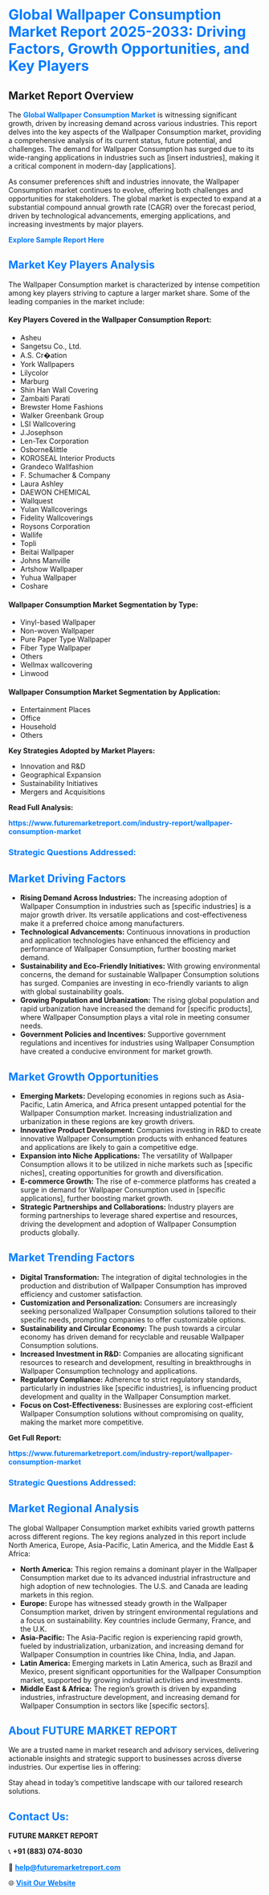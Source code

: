 <h1 style="color: #007BFF;">Global Wallpaper Consumption Market Report 2025-2033: Driving Factors, Growth Opportunities, and Key Players</h1>

<section id="overview">
<h2>Market Report Overview</h2>
<p>The <a href="https://www.futuremarketreport.com/industry-report/wallpaper-consumption-market" style="color: #007BFF; text-decoration: none;"><strong>Global Wallpaper Consumption Market</strong></a> is witnessing significant growth, driven by increasing demand across various industries. This report delves into the key aspects of the Wallpaper Consumption market, providing a comprehensive analysis of its current status, future potential, and challenges. The demand for Wallpaper Consumption has surged due to its wide-ranging applications in industries such as [insert industries], making it a critical component in modern-day [applications].</p>
<p>As consumer preferences shift and industries innovate, the Wallpaper Consumption market continues to evolve, offering both challenges and opportunities for stakeholders. The global market is expected to expand at a substantial compound annual growth rate (CAGR) over the forecast period, driven by technological advancements, emerging applications, and increasing investments by major players.</p>
</section>

<section id="overview">
<p><a href="https://www.futuremarketreport.com/request-sample/reportId=110088" style="color: #007BFF; text-decoration: none;"><strong>Explore Sample Report Here</strong></a></p>
</section>

<section id="key-players">
<h2 style="color: #007BFF;">Market Key Players Analysis</h2>
<p>The Wallpaper Consumption market is characterized by intense competition among key players striving to capture a larger market share. Some of the leading companies in the market include:</p>
<h4>Key Players Covered in the Wallpaper Consumption Report:</h4>
<ul><li>Asheu</li><li>Sangetsu Co., Ltd.</li><li>A.S. Cr�ation</li><li>York Wallpapers</li><li>Lilycolor</li><li>Marburg</li><li>Shin Han Wall Covering</li><li>Zambaiti Parati</li><li>Brewster Home Fashions</li><li>Walker Greenbank Group</li><li>LSI Wallcovering</li><li>J.Josephson</li><li>Len-Tex Corporation</li><li>Osborne&amp;little</li><li>KOROSEAL Interior Products</li><li>Grandeco Wallfashion</li><li>F. Schumacher &amp; Company</li><li>Laura Ashley</li><li>DAEWON CHEMICAL</li><li>Wallquest</li><li>Yulan Wallcoverings</li><li>Fidelity Wallcoverings</li><li>Roysons Corporation</li><li>Wallife</li><li>Topli</li><li>Beitai Wallpaper</li><li>Johns Manville</li><li>Artshow Wallpaper</li><li>Yuhua Wallpaper</li><li>Coshare</li></ul>
<h4>Wallpaper Consumption Market Segmentation by Type:</h4>
<ul><li>Vinyl-based Wallpaper</li><li>Non-woven Wallpaper</li><li>Pure Paper Type Wallpaper</li><li>Fiber Type Wallpaper</li><li>Others</li><li>Wellmax wallcovering</li><li>Linwood</li></ul>

<h4>Wallpaper Consumption Market Segmentation by Application:</h4>
<ul><li>Entertainment Places</li><li>Office</li><li>Household</li><li>Others</li></ul>
<p><strong>Key Strategies Adopted by Market Players:</strong></p>
<ul>
<li>Innovation and R&D</li>
<li>Geographical Expansion</li>
<li>Sustainability Initiatives</li>
<li>Mergers and Acquisitions</li>
</ul>
</section>

<section>
<p><strong>Read Full Analysis: </strong></p><a href="https://www.futuremarketreport.com/industry-report/wallpaper-consumption-market" style="color: #007BFF; text-decoration: none;"><strong>https://www.futuremarketreport.com/industry-report/wallpaper-consumption-market</strong></a>
<h3 style="color: #007BFF;">Strategic Questions Addressed:</h3>
</section>

<section id="driving-factors">
<h2 style="color: #007BFF;">Market Driving Factors</h2>
<ul>
<li><strong>Rising Demand Across Industries:</strong> The increasing adoption of Wallpaper Consumption in industries such as [specific industries] is a major growth driver. Its versatile applications and cost-effectiveness make it a preferred choice among manufacturers.</li>
<li><strong>Technological Advancements:</strong> Continuous innovations in production and application technologies have enhanced the efficiency and performance of Wallpaper Consumption, further boosting market demand.</li>
<li><strong>Sustainability and Eco-Friendly Initiatives:</strong> With growing environmental concerns, the demand for sustainable Wallpaper Consumption solutions has surged. Companies are investing in eco-friendly variants to align with global sustainability goals.</li>
<li><strong>Growing Population and Urbanization:</strong> The rising global population and rapid urbanization have increased the demand for [specific products], where Wallpaper Consumption plays a vital role in meeting consumer needs.</li>
<li><strong>Government Policies and Incentives:</strong> Supportive government regulations and incentives for industries using Wallpaper Consumption have created a conducive environment for market growth.</li>
</ul>
</section>

<section id="growth-opportunities">
<h2 style="color: #007BFF;">Market Growth Opportunities</h2>
<ul>
<li><strong>Emerging Markets:</strong> Developing economies in regions such as Asia-Pacific, Latin America, and Africa present untapped potential for the Wallpaper Consumption market. Increasing industrialization and urbanization in these regions are key growth drivers.</li>
<li><strong>Innovative Product Development:</strong> Companies investing in R&D to create innovative Wallpaper Consumption products with enhanced features and applications are likely to gain a competitive edge.</li>
<li><strong>Expansion into Niche Applications:</strong> The versatility of Wallpaper Consumption allows it to be utilized in niche markets such as [specific niches], creating opportunities for growth and diversification.</li>
<li><strong>E-commerce Growth:</strong> The rise of e-commerce platforms has created a surge in demand for Wallpaper Consumption used in [specific applications], further boosting market growth.</li>
<li><strong>Strategic Partnerships and Collaborations:</strong> Industry players are forming partnerships to leverage shared expertise and resources, driving the development and adoption of Wallpaper Consumption products globally.</li>
</ul>
</section>

<section id="trending-factors">
<h2 style="color: #007BFF;">Market Trending Factors</h2>
<ul>
<li><strong>Digital Transformation:</strong> The integration of digital technologies in the production and distribution of Wallpaper Consumption has improved efficiency and customer satisfaction.</li>
<li><strong>Customization and Personalization:</strong> Consumers are increasingly seeking personalized Wallpaper Consumption solutions tailored to their specific needs, prompting companies to offer customizable options.</li>
<li><strong>Sustainability and Circular Economy:</strong> The push towards a circular economy has driven demand for recyclable and reusable Wallpaper Consumption solutions.</li>
<li><strong>Increased Investment in R&D:</strong> Companies are allocating significant resources to research and development, resulting in breakthroughs in Wallpaper Consumption technology and applications.</li>
<li><strong>Regulatory Compliance:</strong> Adherence to strict regulatory standards, particularly in industries like [specific industries], is influencing product development and quality in the Wallpaper Consumption market.</li>
<li><strong>Focus on Cost-Effectiveness:</strong> Businesses are exploring cost-efficient Wallpaper Consumption solutions without compromising on quality, making the market more competitive.</li>
</ul>
</section>

<section>
<p><strong>Get Full Report: </strong></p><a href="https://www.futuremarketreport.com/industry-report/wallpaper-consumption-market" style="color: #007BFF; text-decoration: none;"><strong>https://www.futuremarketreport.com/industry-report/wallpaper-consumption-market</strong></a>
<h3 style="color: #007BFF;">Strategic Questions Addressed:</h3>
</section>


<section id="regional-analysis">
<h2 style="color: #007BFF;">Market Regional Analysis</h2>
<p>The global Wallpaper Consumption market exhibits varied growth patterns across different regions. The key regions analyzed in this report include North America, Europe, Asia-Pacific, Latin America, and the Middle East & Africa:</p>
<ul>
<li><strong>North America:</strong> This region remains a dominant player in the Wallpaper Consumption market due to its advanced industrial infrastructure and high adoption of new technologies. The U.S. and Canada are leading markets in this region.</li>
<li><strong>Europe:</strong> Europe has witnessed steady growth in the Wallpaper Consumption market, driven by stringent environmental regulations and a focus on sustainability. Key countries include Germany, France, and the U.K.</li>
<li><strong>Asia-Pacific:</strong> The Asia-Pacific region is experiencing rapid growth, fueled by industrialization, urbanization, and increasing demand for Wallpaper Consumption in countries like China, India, and Japan.</li>
<li><strong>Latin America:</strong> Emerging markets in Latin America, such as Brazil and Mexico, present significant opportunities for the Wallpaper Consumption market, supported by growing industrial activities and investments.</li>
<li><strong>Middle East & Africa:</strong> The region’s growth is driven by expanding industries, infrastructure development, and increasing demand for Wallpaper Consumption in sectors like [specific sectors].</li>
</ul>
</section>

<footer>
<h2 style="color: #007BFF;">About FUTURE MARKET REPORT</h2>
<p>We are a trusted name in market research and advisory services, delivering actionable insights and strategic support to businesses across diverse industries. Our expertise lies in offering:</p>

<p>Stay ahead in today’s competitive landscape with our tailored research solutions.</p>

<h2 style="color: #007BFF;">Contact Us:</h2>
<p><strong>FUTURE MARKET REPORT</strong></p>
<p>📞 <strong>+91 (883) 074-8030</strong></p>
<p>📧 <strong><a href="mailto:help@futuremarketreport.com" style="color: #007BFF;">help@futuremarketreport.com</a></strong></p>
<p>🌐 <strong><a href="https://www.futuremarketreport.com/" style="color: #007BFF;">Visit Our Website</a></strong></p>
</footer>